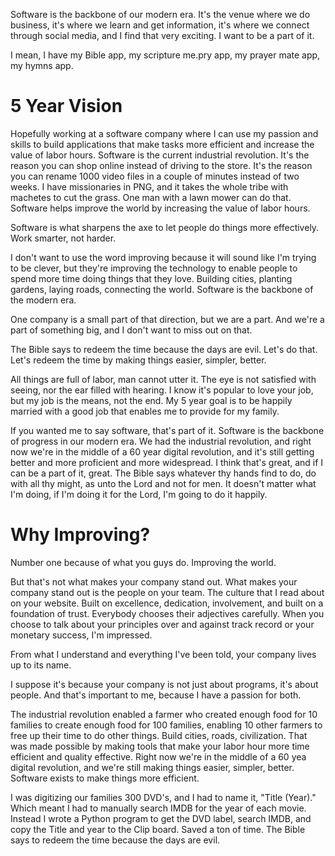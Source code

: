 Software is the backbone of our modern era. It's the venue where we do business, it's where we learn and get information, it's where we connect through social media, and I find that very exciting. I want to be a part of it.

I mean, I have my Bible app, my scripture me.pry app, my prayer mate app, my hymns app.

# 5 Year Vision

Hopefully working at a software company where I can use my passion and skills to build applications that make tasks more efficient and increase the value of labor hours. Software is the current industrial revolution. It's the reason you can shop online instead of driving to the store. It's the reason you can rename 1000 video files in a couple of minutes instead of two weeks. I have missionaries in PNG, and it takes the whole tribe with machetes to cut the grass. One man with a lawn mower can do that. Software helps improve the world by increasing the value of labor hours.

Software is what sharpens the axe to let people do things more effectively. Work smarter, not harder.

I don't want to use the word improving because it will sound like I'm trying to be clever, but they're improving the technology to enable people to spend more time doing things that they love. Building cities, planting gardens, laying roads, connecting the world. Software is the backbone of the modern era.

One company is a small part of that direction, but we are a part. And we're a part of something big, and I don't want to miss out on that.

The Bible says to redeem the time because the days are evil. Let's do that. Let's redeem the time by making things easier, simpler, better.

All things are full of labor, man cannot utter it. The eye is not satisfied with seeing, nor the ear filled with hearing. I know it's popular to love your job, but my job is the means, not the end. My 5 year goal is to be happily married with a good job that enables me to provide for my family.

If you wanted me to say software, that's part of it. Software is the backbone of progress in our modern era. We had the industrial revolution, and right now we're in the middle of a 60 year digital revolution, and it's still getting better and more proficient and more widespread. I think that's great, and if I can be a part of it, great. The Bible says whatever thy hands find to do, do with all thy might, as unto the Lord and not for men. It doesn't matter what I'm doing, if I'm doing it for the Lord, I'm going to do it happily.

# Why Improving?

Number one because of what you guys do. Improving the world.

But that's not what makes your company stand out. What makes your company stand out is the people on your team. The culture that I read about on your website. Built on excellence, dedication, involvement, and built on a foundation of trust. Everybody chooses their adjectives carefully. When you choose to talk about your principles over and against track record or your monetary success, I'm impressed.

From what I understand and everything I've been told, your company lives up to its name.

I suppose it's because your company is not just about programs, it's about people. And that's important to me, because I have a passion for both.

The industrial revolution enabled a farmer who created enough food for 10 families to create enough food for 100 families, enabling 10 other farmers to free up their time to do other things. Build cities, roads, civilization. That was made possible by making tools that make your labor hour more time efficient and quality effective. Right now we're in the middle of a 60 yea digital revolution, and we're still making things easier, simpler, better. Software exists to make things more efficient.

I was digitizing our families 300 DVD's, and I had to name it, "Title (Year)." Which meant I had to manually search IMDB for the year of each movie. Instead I wrote a Python program to get the DVD label, search IMDB, and copy the Title and year to the Clip board. Saved a ton of time. The Bible says to redeem the time because the days are evil.
